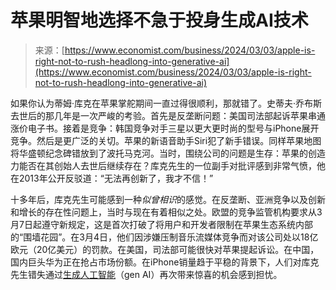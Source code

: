 <!--yml

category: 未分类

date: 2024-05-27 14:35:11

-->

# 苹果明智地选择不急于投身生成AI技术

> 来源：[https://www.economist.com/business/2024/03/03/apple-is-right-not-to-rush-headlong-into-generative-ai](https://www.economist.com/business/2024/03/03/apple-is-right-not-to-rush-headlong-into-generative-ai)

如果你认为蒂姆·库克在苹果掌舵期间一直过得很顺利，那就错了。史蒂夫·乔布斯去世后的那几年是一次严峻的考验。首先是反垄断问题：美国司法部起诉苹果串通涨价电子书。接着是竞争：韩国竞争对手三星以更大更时尚的型号与iPhone展开竞争。然后是更广泛的关切。苹果的新语音助手Siri犯了新手错误。同样苹果地图将华盛顿纪念碑错放到了波托马克河。当时，围绕公司的问题是生存：苹果的创造力能否在其创始人去世后继续存在？库克先生的一位副手对批评感到非常气愤，他在2013年公开反驳道：“无法再创新了，我才不信！”

十多年后，库克先生可能感到一种*似曾相识*的感觉。在反垄断、亚洲竞争以及创新和增长的存在性问题上，当时与现在有着相似之处。欧盟的竞争监管机构要求从3月7日起遵守新规定，这是首次打破了将用户和开发者限制在苹果生态系统内部的“围墙花园”。在3月4日，他们因涉嫌压制音乐流媒体竞争而对该公司处以18亿欧元（20亿美元）的罚款。在美国，司法部可能很快对苹果提起诉讼。在中国，国内巨头华为正在抢占市场份额。在iPhone销量趋于平稳的背景下，人们对库克先生错失通过[生成人工智能](https://www.economist.com/interactive/science-and-technology/2023/04/22/large-creative-ai-models-will-transform-how-we-live-and-work)（gen AI）再次带来惊喜的机会感到担忧。
